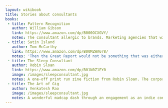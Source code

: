 ```yaml
---
layout: wikibook
title: Stories about consultants
books:
 - title: Pattern Recognition
   author: William Gibson
   link: https://www.amazon.com/dp/B000OCXGVY/
   notes: The consultant allergic to brands. Marketing agencies that wield global influence over culture.
 - title: Satin Island
   author: Tom McCarthy
   link: https://www.amazon.com/dp/B00MZWA678/
   notes: 'Then the Great Report would not be something that was either to-come or completed, in-the-past: it would be all now. Present-tense anthropology; anthropology as way-of-life. That was it: Present-Tense Anthropology™; an anthropology that bathed in presence, and in nowness—bathed in it as in a deep, bubbling and nymph-saturated well. And yet … And yet … And yet. The Great Report still had to be composed. That was the deal: with Peyman, with the age. Even if it wasn’t composed in a way that conformed to any previous anthropological model, it nonetheless had, somehow, to find a form. It was all a question of form. What fluid, morphing hybrid could I come up with to be equal to that task? What medium, or media, would it inhabit? Would it tell a story? If so, how, and about what, or whom? If not, how would it all congeal, around what cohere? How could I elevate the photos I had pinned about my walls, the sketches, doodles, musings, all the stuff cached on my hard-drive, the audio-files and diaries not my own—how could I elevate all these from secondary sources to be quantified, sucked dry, then cast away, to primary players in this story, or non-story? Above and beyond this, how could life as lived become transmogrified from field-work into work, the Work?'
 - title: The Sleep Consultant
   author: Robin Sloan
   link: https://www.amazon.com/dp/B01N0Z1EY0
   image: /images/sleepconsultant.jpg
   notes: A one-off print run zine fiction from Robin Sloan. The corporate sleep consultant asleep for 5 years.
 - title: The Art of Gig
   author: Venkatesh Rao
   image: /images/sleepconsultant.jpg
   notes: A wonderful madcap dash through an engagement as an indie consultant deploying <em>Structured Conversation Operations</em> and encountering McKinsey (who come in like a SWAT team). Love it. Read it here https://www.ribbonfarm.com/2015/03/19/the-art-of-gig/
---
```

